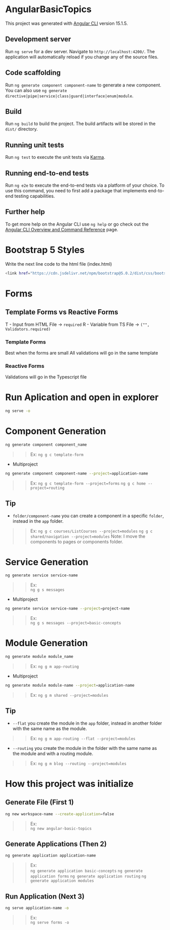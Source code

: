 # AngularBasicTopics

This project was generated with [Angular CLI](https://github.com/angular/angular-cli) version 15.1.5.

## Development server

Run `ng serve` for a dev server. Navigate to `http://localhost:4200/`. The application will automatically reload if you change any of the source files.

## Code scaffolding

Run `ng generate component component-name` to generate a new component. You can also use `ng generate directive|pipe|service|class|guard|interface|enum|module`.

## Build

Run `ng build` to build the project. The build artifacts will be stored in the `dist/` directory.

## Running unit tests

Run `ng test` to execute the unit tests via [Karma](https://karma-runner.github.io).

## Running end-to-end tests

Run `ng e2e` to execute the end-to-end tests via a platform of your choice. To use this command, you need to first add a package that implements end-to-end testing capabilities.

## Further help

To get more help on the Angular CLI use `ng help` or go check out the [Angular CLI Overview and Command Reference](https://angular.io/cli) page.


# Bootstrap 5 Styles
Write the next line code to the html file (index.html)
```bash
<link href="https://cdn.jsdelivr.net/npm/bootstrap@5.0.2/dist/css/bootstrap.min.css" rel="stylesheet" integrity="sha384-EVSTQN3/azprG1Anm3QDgpJLIm9Nao0Yz1ztcQTwFspd3yD65VohhpuuCOmLASjC" crossorigin="anonymous">
```

# Forms

## Template Forms vs Reactive Forms

T - Input from HTML File -> `required`
R - Variable from TS File -> `("", Validators.required)`

### Template Forms
Best when the forms are small
All validations will go in the same template

### Reactive Forms
Validations will go in the Typescript file

# Run Aplication and open in explorer
```bash
ng serve -o
```

# Component Generation
```bash
ng generate component component_name
```
>>Ex: 
`ng g c template-form`

* Multiproject
```bash
ng generate component component-name --project=application-name
```
>>Ex: 
`ng g c template-form --project=forms`
`ng g c home --project=routing`

## **Tip** 

* `folder/component-name` you can create a component in a specific `folder`, instead in the `app` folder.
>>Ex:
`ng g c courses/ListCourses --project=modules`
`ng g c shared/navigation --project=modules`
Note: I move the components to pages or components folder.

# Service Generation
```bash
ng generate service service-name
```
>>Ex:  
`ng g s messages`

* Multiproject
```bash
ng generate service service-name --project=project-name
```
>>Ex:\
`ng g s messages --project=basic-concepts`


# Module Generation
```bash
ng generate module module_name
```
>>Ex: 
`ng g m app-routing`

* Multiproject
```bash
ng generate module module-name --project=application-name
```
>>Ex: 
`ng g m shared --project=modules`

## **Tip** 

* `--flat` you create the module in the `app` folder, instead in another folder with the same name as the module.
>>Ex:
`ng g m app-routing --flat --project=modules`

* `--routing` you create the module in the folder with the same name as the module and with a routing module.
>>Ex:
`ng g m blog --routing --project=modules`


# How this project was initialize

## Generate File (First 1)
```bash
ng new workspace-name --create-application=false
```
>>Ex:  
`ng new angular-basic-topics`

## Generate Applications (Then 2)
```bash
ng generate application application-name
```
>>Ex:  
`ng generate application basic-concepts`
`ng generate application forms`
`ng generate application routing`
`ng generate application modules`

## Run Application (Next 3)
```bash
ng serve application-name -o 
```
>>Ex:  
`ng serve forms -o`
